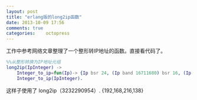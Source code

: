 ```yaml
---
layout: post
title: "erlang版的long2ip函数"
date: 2013-10-09 17:56
comments: true
categories:    octopress 
---
```

工作中参考网络文章整理了一个整形转IP地址的函数。直接看代码了。


```erlang
%%从整形转换为IP地址元组
long2ip(IpInteger) ->
    Integer_to_ip=fun(Ip)-> {Ip bsr 24, (Ip band 16711680) bsr 16, (Ip band 65280) bsr 8, Ip band 255} end,
    Integer_to_ip(IpInteger).
```

这样子使用了
long2ip（3232290954）.
{192,168,216,138}